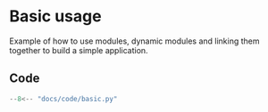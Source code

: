# Basic usage

Example of how to use modules, dynamic modules and linking them together to build a simple application.

## Code

```python
--8<-- "docs/code/basic.py"
```
